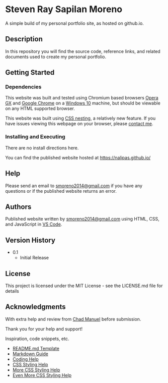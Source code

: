 # Steven Ray Sapilan Moreno

A simple build of my personal portfolio site, as hosted on github.io.

## Description

In this repository you will find the source code, reference links, and related documents used to create my personal portfolio.

## Getting Started

### Dependencies

This website was built and tested using Chromium based browsers <a href="https://www.opera.com/gx">Opera GX</a> and <a href="(https://www.google.com/chrome/">Google Chrome</a> on a <a href="https://www.microsoft.com/en-us/software-download/windows10%20">Windows 10</a> machine, but should be viewable on any HTML supported browser.

This website was built using <a href="https://developer.mozilla.org/en-US/docs/Web/CSS/CSS_nesting/Using_CSS_nesting">CSS nesting</a>, a relatively new feature. If you have issues viewing this webpage on your browser, please <a href="mailto:smoreno2014@gmail.com">contact me</a>.

### Installing and Executing

There are no install directions here.

You can find the published website hosted at 
<a href="https://nalipas.github.io/">https://nalipas.github.io/</a>

## Help

Please send an email to [smoreno2014\@gmail.com](mailto:smoreno2014@gmail.com?subject=Help) if you have any questions or if the published website returns an error.

## Authors

Published website written by [smoreno2014\@gmail.com](mailto:smoreno2014@gmail.com) using HTML, CSS, and JavaScript in <a href="https://code.visualstudio.com">VS Code</a>.


## Version History

* 0.1
    * Initial Release

## License

This project is licensed under the MIT License - see the LICENSE.md file for details

## Acknowledgments

With extra help and review from [Chad Manuel](https://github.com/chdclar16) before submission. 

Thank you for your help and support!


Inspiration, code snippets, etc.
* [README.md Template](https://github.com/matiassingers/awesome-readme)
* [Markdown Guide](https://www.markdownguide.org/basic-syntax/)
* [Coding Help](https://stackoverflow.com)
* [CSS Styling Help](https://www.w3schools.com/howto/howto_css_zoom_hover.asp)
* [More CSS Styling Help](https://codepen.io/mcraig218/pen/MWOPgr)
* [Even More CSS Styling Help](https://codepen.io/gomezisdan/pen/bEWdma)